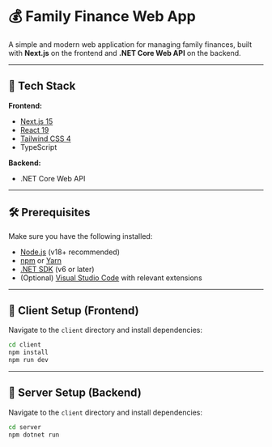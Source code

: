 # 💰 Family Finance Web App

A simple and modern web application for managing family finances, built with **Next.js** on the frontend and **.NET Core Web API** on the backend.

---

## 🚀 Tech Stack

**Frontend:**

- [Next.js 15](https://nextjs.org/)
- [React 19](https://reactjs.org/)
- [Tailwind CSS 4](https://tailwindcss.com/)
- TypeScript

**Backend:**

- .NET Core Web API

---

## 🛠️ Prerequisites

Make sure you have the following installed:

- [Node.js](https://nodejs.org/) (v18+ recommended)
- [npm](https://www.npmjs.com/) or [Yarn](https://yarnpkg.com/)
- [.NET SDK](https://dotnet.microsoft.com/en-us/download) (v6 or later)
- (Optional) [Visual Studio Code](https://code.visualstudio.com/) with relevant extensions

---

## 📂 Client Setup (Frontend)

Navigate to the `client` directory and install dependencies:

```bash
cd client
npm install
npm run dev
```
---

## 📂 Server Setup (Backend)

Navigate to the `client` directory and install dependencies:

```bash
cd server
npm dotnet run
